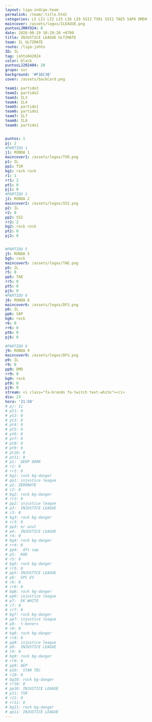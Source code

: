 ```yaml
---
layout: liga-indigo-team
permalink: /team/:title.html
categories: LI LI1 LI2 LI5 LI6 LI9 SSI2 TSR1 SSI2 TAE5 SAP6 DMD9
maincover: /assets/logos/ILEAGUE.png
puntosLJMAYO24: 0
date: 2020-08-29 10:29:20 +0700
title: INJUSTICE LEAGUE ULTIMATE
team: IL ULTIMATE
route: /liga-johto
ID: IL
tag: johto042024
color: black
puntosLJ202404: 20
grupo: sur
background: '#F16C38'
cover: /assets/backCard.png

team1: partido3
team2: partido2
team3: IL3
team4: IL4
team5: partido1
team6: partido1
team7: IL7
team8: IL8
team9: partido1


puntos: 1
pj: 2
#PARTIDO 1
j1: RONDA 1
maincover1: /assets/logos/TSR.png
p1: IL 
pp1: TSR
bg1: rock rock
r1: 1
rr1: 2
pt1: 0
pj1: 0
#PARTIDO 2
j2: RONDA 2
maincover2: /assets/logos/SSI.png
p2: IL
r2: 0
pp2: SSI
rr2: 2
bg2: rock rock
pt2: 0
pj2: 0


#PARTIDO 5
j5: RONDA 5
bg5: rock 
maincover5: /assets/logos/TAE.png
p5: IL
r5: 0
pp5: TAE
rr5: 0
pt5: 0
pj5: 0
#PARTIDO 6
j6: RONDA 6
maincover6: /assets/logos/DFS.png
p6: IL
pp6: SAP
bg6: rock 
r6: 0
rr6: 0
pt6: 0
pj6: 0

#PARTIDO 9
j9: RONDA 9
maincover9: /assets/logos/DFS.png
p9: IL
r9: 0
pp9: DMD
rr9: 0
bg9: rock
pt9: 0
pj9: 0
stream: <i class="fa-brands fa-twitch text-white"></i>
dia: 23
hora: '21:50'
# pj: 11
# pt1: 0
# pt2: 0
# pt3: 0
# pt4: 0
# pt5: 0
# pt6: 0
# pt7: 0
# pt8: 0
# pt9: 0
# pt10: 0
# pt11: 0
# p1:  DEEP DARK
# r1: 0
# rr1: 0
# bg1: rock bg-danger
# pp1: injustice league
# p2: ZERONOTE
# r2: 0
# bg2: rock bg-danger
# rr2: 0
# pp2: injustice league
# p3:  INJUSTICE LEAGUE
# r3: 0
# bg3: rock bg-danger
# rr3: 0
# pp3: er azul
# p4:  INJUSTICE LEAGUE
# r4: 0
# bg4: rock bg-danger
# rr4: 0
# pp4:  dfs sap
# p5:  KOD
# r5: 0
# bg5: rock bg-danger
# rr5: 0
# pp5: INJUSTICE LEAGUE
# p6:  SPC ES
# r6: 0
# rr6: 0
# bg6: rock bg-danger
# pp6: injustice league
# p7:  EK WHITE
# r7: 0
# rr7: 0
# bg7: rock bg-danger
# pp7: injustice league
# p8:  t-boners
# r8: 0
# bg8: rock bg-danger
# rr8: 0
# pp8: injustice league
# p9:  INJUSTICE LEAGUE
# r9: 0
# bg9: rock bg-danger
# rr9: 0
# pp9: AEP
# p10:  STAR TEC
# r10: 0
# bg10: rock bg-danger
# rr10: 0
# pp10: INJUSTICE LEAGUE
# p11: TSR
# r11: 0
# rr11: 0
# bg11: rock bg-danger
# pp11: INJUSTICE LEAGUE
---
```



